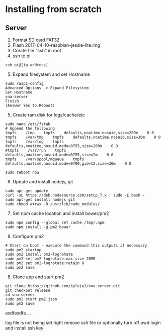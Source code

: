 # Installing from scratch

## Server

1. Format SD card FAT32
2. Flash 2017-04-10-raspbian-jessie-lite.img 
3. Create file "ssh" in root
4. ssh to pi

```
ssh pi@[ip address]
```

5. Expand filesystem and set Hostname
```
sudo raspi-config
Advanced Options -> Expand Filesystem
Set Hostname
vna-server
Finish
(Answer Yes to Reboot)
```

5. Create ram disk for logs/cache/etc

```
sudo nano /etc/fstab
# Append the following
tmpfs    /tmp    tmpfs    defaults,noatime,nosuid,size=200m    0 0
tmpfs    /var/tmp    tmpfs    defaults,noatime,nosuid,size=30m    0 0
tmpfs    /var/log    tmpfs    defaults,noatime,nosuid,mode=0755,size=200m    0 0
#tmpfs    /var/run    tmpfs    defaults,noatime,nosuid,mode=0755,size=2m    0 0
tmpfs    /var/spool/mqueue    tmpfs    defaults,noatime,nosuid,mode=0700,gid=12,size=30m    0 0

sudo reboot now

```

6. Update and install nodejs, git
```
sudo apt-get update
curl -sL https://deb.nodesource.com/setup_7.x | sudo -E bash -
sudo apt-get install nodejs git
sudo chmod a+rwx -R /usr/lib/node_modules/
``` 

7. Set npm cache location and install bower/pm2

```
sudo npm config --global set cache /tmp/.npm
sudo npm install -g pm2 bower
```

8. Configure pm2
```
# Start on boot - execute the command this outputs if necessary
sudo pm2 startup
sudo pm2 install pm2-logrotate
sudo pm2 set pm2-logrotate:max_size 20MB
sudo pm2 set pm2-logrotate:retain 0
sudo pm2 save
```

8. Clone app and start pm2

```
git clone https://github.com/kylejw1/vna-server.git
git checkout release
cd vna-server
sudo pm2 start pm2.json
sudo pm2 save
```

asdfasdfa
...

log file is not being set right
remove ssh file
or optionally turn off pwd login and install ssh key


